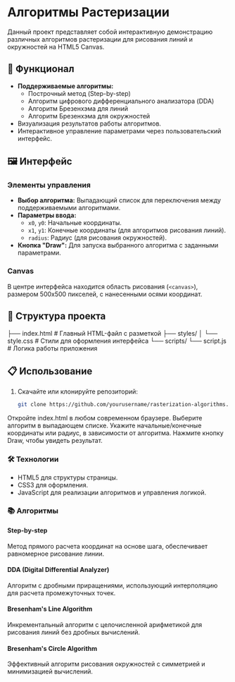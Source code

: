 # Алгоритмы Растеризации

Данный проект представляет собой интерактивную демонстрацию различных алгоритмов растеризации для рисования линий и окружностей на HTML5 Canvas. 

## 🚀 Функционал

- **Поддерживаемые алгоритмы:**
  - Построчный метод (Step-by-step)
  - Алгоритм цифрового дифференциального анализатора (DDA)
  - Алгоритм Брезенхэма для линий
  - Алгоритм Брезенхэма для окружностей
- Визуализация результатов работы алгоритмов.
- Интерактивное управление параметрами через пользовательский интерфейс.

## 🖼️ Интерфейс

### Элементы управления
- **Выбор алгоритма:** Выпадающий список для переключения между поддерживаемыми алгоритмами.
- **Параметры ввода:**
  - `x0`, `y0`: Начальные координаты.
  - `x1`, `y1`: Конечные координаты (для алгоритмов рисования линий).
  - `radius`: Радиус (для рисования окружностей).
- **Кнопка "Draw":** Для запуска выбранного алгоритма с заданными параметрами.

### Canvas
В центре интерфейса находится область рисования (`<canvas>`), размером 500x500 пикселей, с нанесенными осями координат.

## 📂 Структура проекта

├── index.html # Главный HTML-файл с разметкой ├── styles/ │ └── style.css # Стили для оформления интерфейса └── scripts/ └── script.js # Логика работы приложения

## 📋 Использование

1. Скачайте или клонируйте репозиторий:
   ```bash
   git clone https://github.com/yourusername/rasterization-algorithms.git
   ```
Откройте index.html в любом современном браузере.
Выберите алгоритм в выпадающем списке.
Укажите начальные/конечные координаты или радиус, в зависимости от алгоритма.
Нажмите кнопку Draw, чтобы увидеть результат.

### 🛠️ Технологии
 - HTML5 для структуры страницы.
 - CSS3 для оформления.
 - JavaScript для реализации алгоритмов и управления логикой.

### 📚 Алгоритмы
#### Step-by-step
Метод прямого расчета координат на основе шага, обеспечивает равномерное рисование линии.

#### DDA (Digital Differential Analyzer)
Алгоритм с дробными приращениями, использующий интерполяцию для расчета промежуточных точек.

#### Bresenham's Line Algorithm
Инкрементальный алгоритм с целочисленной арифметикой для рисования линий без дробных вычислений.

#### Bresenham's Circle Algorithm
Эффективный алгоритм рисования окружностей с симметрией и минимизацией вычислений.









